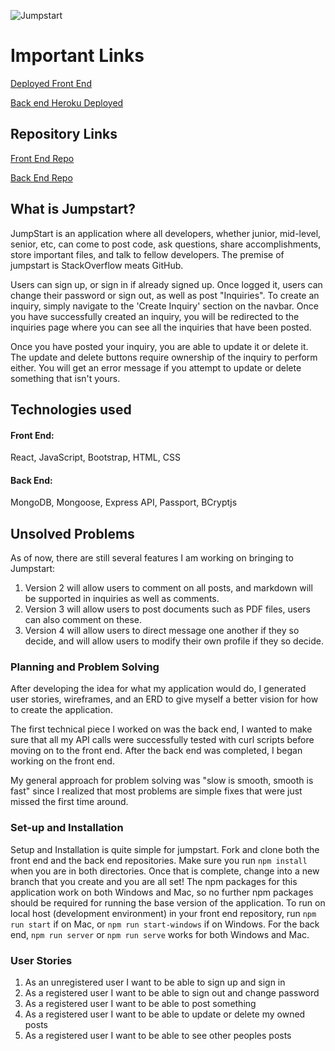 ![Jumpstart](https://user-images.githubusercontent.com/86622600/134027364-65a01010-188c-4de0-b11e-5afbbfe68297.PNG)

# Important Links

[Deployed Front End](https://jbeecy.github.io/jumpstart/)

[Back end Heroku Deployed](https://git.heroku.com/infinite-everglades-04366.git)

## Repository Links

[Front End Repo](https://github.com/jbeecy/jumpstart)

[Back End Repo](https://github.com/jbeecy/jumpstart-api)

## What is Jumpstart?

JumpStart is an application where all developers, whether junior, mid-level, senior, etc, can come to post code, ask questions, share accomplishments, store important files, and talk to fellow developers. The premise of jumpstart is StackOverflow meats GitHub. 

Users can sign up, or sign in if already signed up. Once logged it, users can change their password or sign out, as well as post "Inquiries". To create an inquiry, simply navigate to the 'Create Inquiry' section on the navbar. Once you have successfully created an inquiry, you will be redirected to the inquiries page where you can see all the inquiries that have been posted.

Once you have posted your inquiry, you are able to update it or delete it. The update and delete buttons require ownership of the inquiry to perform either. You will get an error message if you attempt to update or delete something that isn't yours.

## Technologies used

#### Front End:
React, JavaScript, Bootstrap, HTML, CSS

#### Back End:
MongoDB, Mongoose, Express API, Passport, BCryptjs

## Unsolved Problems

As of now, there are still several features I am working on bringing to Jumpstart:
1. Version 2 will allow users to comment on all posts, and markdown will be supported in inquiries as well as comments.
2. Version 3 will allow users to post documents such as PDF files, users can also comment on these.
3. Version 4 will allow users to direct message one another if they so decide, and will allow users to modify their own profile if they so decide.

### Planning and Problem Solving

After developing the idea for what my application would do, I generated user stories, wireframes, and an ERD to give myself a better vision for how to create the application.

The first technical piece I worked on was the back end, I wanted to make sure that all my API calls were successfully tested with curl scripts before moving on to the front end. After the back end was completed, I began working on the front end.

My general approach for problem solving was "slow is smooth, smooth is fast" since I realized that most problems are simple fixes that were just missed the first time around.

### Set-up and Installation

Setup and Installation is quite simple for jumpstart. Fork and clone both the front end and the back end repositories. Make sure you run `npm install` when you are in both directories. Once that is complete, change into a new branch that you create and you are all set! The npm packages for this application work on both Windows and Mac, so no further npm packages should be required for running the base version of the application. To run on local host (development environment) in your front end repository, run `npm run start` if on Mac, or `npm run start-windows` if on Windows. For the back end, `npm run server` or `npm run serve` works for both Windows and Mac.

### User Stories

1. As an unregistered user I want to be able to sign up and sign in
2. As a registered user I want to be able to sign out and change password
3. As a registered user I want to be able to post something
4. As a registered user I want to be able to update or delete my owned posts
5. As a registered user I want to be able to see other peoples posts
